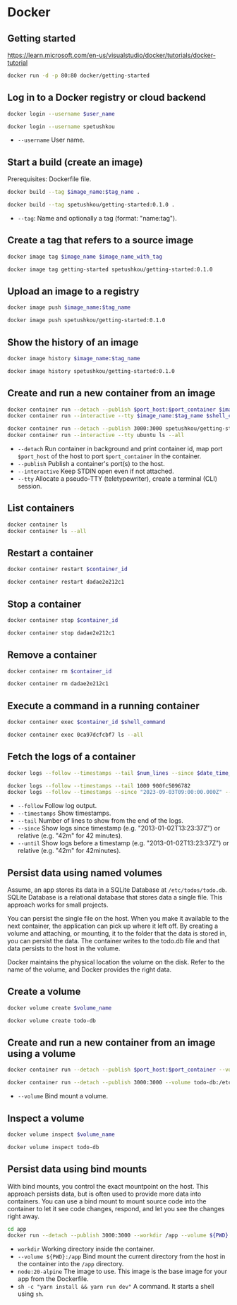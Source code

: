 # Docker

## Getting started

<https://learn.microsoft.com/en-us/visualstudio/docker/tutorials/docker-tutorial>

```bash
docker run -d -p 80:80 docker/getting-started
```

## Log in to a Docker registry or cloud backend

```bash
docker login --username $user_name

docker login --username spetushkou
```

- `--username` User name.

## Start a build (create an image)

Prerequisites: Dockerfile file.

```bash
docker build --tag $image_name:$tag_name .

docker build --tag spetushkou/getting-started:0.1.0 .
```

- `--tag`: Name and optionally a tag (format: "name:tag").

## Create a tag that refers to a source image

```bash
docker image tag $image_name $image_name_with_tag

docker image tag getting-started spetushkou/getting-started:0.1.0
```

## Upload an image to a registry

```bash
docker image push $image_name:$tag_name

docker image push spetushkou/getting-started:0.1.0
```

## Show the history of an image

```bash
docker image history $image_name:$tag_name

docker image history spetushkou/getting-started:0.1.0
```

## Create and run a new container from an image

```bash
docker container run --detach --publish $port_host:$port_container $image_name:$tag_name
docker container run --interactive --tty $image_name:$tag_name $shell_command

docker container run --detach --publish 3000:3000 spetushkou/getting-started:0.1.0
docker container run --interactive --tty ubuntu ls --all
```

- `--detach` Run container in background and print container id, map port `$port_host` of the host to port `$port_container` in the container.
- `--publish` Publish a container's port(s) to the host.
- `--interactive` Keep STDIN open even if not attached.
- `--tty` Allocate a pseudo-TTY (teletypewriter), create a terminal (CLI) session.

## List containers

```bash
docker container ls
docker container ls --all
```

## Restart a container

```bash
docker container restart $container_id

docker container restart dadae2e212c1
```

## Stop a container

```bash
docker container stop $container_id

docker container stop dadae2e212c1
```

## Remove a container

```bash
docker container rm $container_id

docker container rm dadae2e212c1
```

## Execute a command in a running container

```bash
docker container exec $container_id $shell_command

docker container exec 0ca97dcfcbf7 ls --all
```

## Fetch the logs of a container

```bash
docker logs --follow --timestamps --tail $num_lines --since $date_time_utc --until $date_time_utc $container_id

docker logs --follow --timestamps --tail 1000 900fc5096782
docker logs --follow --timestamps --since "2023-09-03T09:00:00.000Z" --until "2023-09-03T23:59:59.000Z" 900fc5096782
```

- `--follow` Follow log output.
- `--timestamps` Show timestamps.
- `--tail` Number of lines to show from the end of the logs.
- `--since` Show logs since timestamp (e.g. "2013-01-02T13:23:37Z") or relative (e.g. "42m" for 42 minutes).
- `--until` Show logs before a timestamp (e.g. "2013-01-02T13:23:37Z") or relative (e.g. "42m" for 42minutes).

## Persist data using named volumes

Assume, an app stores its data in a SQLite Database at `/etc/todos/todo.db`. SQLite Database is a relational database that stores data a single file. This approach works for small projects.

You can persist the single file on the host. When you make it available to the next container, the application can pick up where it left off. By creating a volume and attaching, or mounting, it to the folder that the data is stored in, you can persist the data. The container writes to the todo.db file and that data persists to the host in the volume.

Docker maintains the physical location the volume on the disk. Refer to the name of the volume, and Docker provides the right data.

## Create a volume

```bash
docker volume create $volume_name

docker volume create todo-db
```

## Create and run a new container from an image using a volume

```bash
docker container run --detach --publish $port_host:$port_container --volume $volume_name:$volume_location $image_name:$tag_name

docker container run --detach --publish 3000:3000 --volume todo-db:/etc/todos spetushkou/getting-started:0.1.0
```

- `--volume` Bind mount a volume.

## Inspect a volume

```bash
docker volume inspect $volume_name

docker volume inspect todo-db
```

## Persist data using bind mounts

With bind mounts, you control the exact mountpoint on the host. This approach persists data, but is often used to provide more data into containers. You can use a bind mount to mount source code into the container to let it see code changes, respond, and let you see the changes right away.

```bash
cd app
docker run --detach --publish 3000:3000 --workdir /app --volume ${PWD}:/app node:20-alpine sh -c "yarn install && yarn run dev"
```

- `workdir` Working directory inside the container.
- `--volume ${PWD}:/app` Bind mount the current directory from the host in the container into the `/app` directory.
- `node:20-alpine` The image to use. This image is the base image for your app from the Dockerfile.
- `sh -c "yarn install && yarn run dev"` A command. It starts a shell using `sh`.
